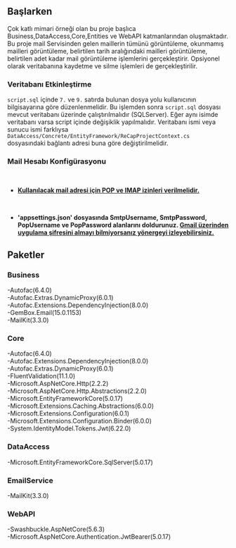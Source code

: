 ﻿## Başlarken

Çok katlı mimari örneği olan bu proje başlıca Business,DataAccess,Core,Entities ve WebAPI katmanlarından oluşmaktadır.
Bu proje mail Servisinden gelen maillerin tümünü görüntüleme, okunmamış mailleri görüntüleme, belirtilen tarih aralığındaki mailleri görüntüleme, belirtilen adet kadar mail görüntüleme işlemlerini gerçekleştirir.
Opsiyonel olarak veritabanına kaydetme ve silme işlemleri de gerçekleştirilir.

 ### Veritabanı Etkinleştirme

 `script.sql` içinde `7.` ve `9.` satırda bulunan dosya yolu kullanıcının bilgisayarına göre düzenlenmelidir. Bu işlemden sonra `script.sql` dosyası mevcut veritabanı üzerinde çalıştırılmalıdır (SQLServer).
  Eğer aynı isimde veritabanı varsa script içinde değişiklik yapılmalıdır. Veritabanı ismi veya sunucu ismi farklıysa `DataAccess/Concrete/EntityFramework/ReCapProjectContext.cs` dosyasındaki bağlantı adresi buna göre değiştirilmelidir.

  ### Mail Hesabı Konfigürasyonu
  <br>

  - <b> [Kullanılacak mail adresi için POP ve IMAP izinleri verilmelidir.](https://support.google.com/a/answer/105694?hl=tr)  
  </b>
   <br>

  - <b> 'appsettings.json' dosyasında SmtpUsername, SmtpPassword, PopUsername ve PopPassword alanlarını doldurunuz. [Gmail üzerinden uygulama şifresini almayı bilmiyorsanız yönergeyi izleyebilirsiniz.](https://support.google.com/a/answer/105694?hl=tr)  
  </b>


## Paketler

### Business
-Autofac(6.4.0)<br/>
-Autofac.Extras.DynamicProxy(6.0.1)<br/>
-Autofac.Extensions.DependencyInjection(8.0.0)<br/>
-GemBox.Email(15.0.1153)<br/>
-MailKit(3.3.0)<br/>

### Core
-Autofac(6.4.0)<br/>
-Autofac.Extensions.DependencyInjection(8.0.0)<br/>
-Autofac.Extras.DynamicProxy(6.0.1)<br/>
-FluentValidation(11.1.0)<br/>
-Microsoft.AspNetCore.Http(2.2.2)<br/>
-Microsoft.AspNetCore.Http.Abstractions(2.2.0)<br/>
-Microsoft.EntityFrameworkCore(5.0.17)<br/>
-Microsoft.Extensions.Caching.Abstractions(6.0.0)<br/>
-Microsoft.Extensions.Configuration(6.0.1)<br/>
-Microsoft.Extensions.Configuration.Binder(6.0.0)<br/>
-System.IdentityModel.Tokens.Jwt(6.22.0)

### DataAccess
-Microsoft.EntityFrameworkCore.SqlServer(5.0.17)<br/>

### EmailService
-MailKit(3.3.0)

### WebAPI
-Swashbuckle.AspNetCore(5.6.3)<br/>
-Microsoft.AspNetCore.Authentication.JwtBearer(5.0.17)<br/>

